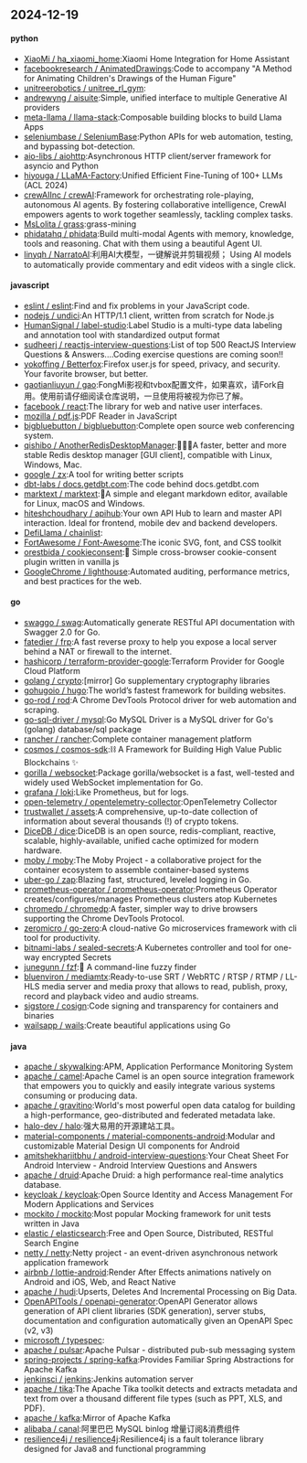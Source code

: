 ## 2024-12-19

#### python
* [XiaoMi / ha_xiaomi_home](https://github.com/XiaoMi/ha_xiaomi_home):Xiaomi Home Integration for Home Assistant
* [facebookresearch / AnimatedDrawings](https://github.com/facebookresearch/AnimatedDrawings):Code to accompany "A Method for Animating Children's Drawings of the Human Figure"
* [unitreerobotics / unitree_rl_gym](https://github.com/unitreerobotics/unitree_rl_gym):
* [andrewyng / aisuite](https://github.com/andrewyng/aisuite):Simple, unified interface to multiple Generative AI providers
* [meta-llama / llama-stack](https://github.com/meta-llama/llama-stack):Composable building blocks to build Llama Apps
* [seleniumbase / SeleniumBase](https://github.com/seleniumbase/SeleniumBase):Python APIs for web automation, testing, and bypassing bot-detection.
* [aio-libs / aiohttp](https://github.com/aio-libs/aiohttp):Asynchronous HTTP client/server framework for asyncio and Python
* [hiyouga / LLaMA-Factory](https://github.com/hiyouga/LLaMA-Factory):Unified Efficient Fine-Tuning of 100+ LLMs (ACL 2024)
* [crewAIInc / crewAI](https://github.com/crewAIInc/crewAI):Framework for orchestrating role-playing, autonomous AI agents. By fostering collaborative intelligence, CrewAI empowers agents to work together seamlessly, tackling complex tasks.
* [MsLolita / grass](https://github.com/MsLolita/grass):grass-mining
* [phidatahq / phidata](https://github.com/phidatahq/phidata):Build multi-modal Agents with memory, knowledge, tools and reasoning. Chat with them using a beautiful Agent UI.
* [linyqh / NarratoAI](https://github.com/linyqh/NarratoAI):利用AI大模型，一键解说并剪辑视频； Using AI models to automatically provide commentary and edit videos with a single click.

#### javascript
* [eslint / eslint](https://github.com/eslint/eslint):Find and fix problems in your JavaScript code.
* [nodejs / undici](https://github.com/nodejs/undici):An HTTP/1.1 client, written from scratch for Node.js
* [HumanSignal / label-studio](https://github.com/HumanSignal/label-studio):Label Studio is a multi-type data labeling and annotation tool with standardized output format
* [sudheerj / reactjs-interview-questions](https://github.com/sudheerj/reactjs-interview-questions):List of top 500 ReactJS Interview Questions & Answers....Coding exercise questions are coming soon!!
* [yokoffing / Betterfox](https://github.com/yokoffing/Betterfox):Firefox user.js for speed, privacy, and security. Your favorite browser, but better.
* [gaotianliuyun / gao](https://github.com/gaotianliuyun/gao):FongMi影视和tvbox配置文件，如果喜欢，请Fork自用。使用前请仔细阅读仓库说明，一旦使用将被视为你已了解。
* [facebook / react](https://github.com/facebook/react):The library for web and native user interfaces.
* [mozilla / pdf.js](https://github.com/mozilla/pdf.js):PDF Reader in JavaScript
* [bigbluebutton / bigbluebutton](https://github.com/bigbluebutton/bigbluebutton):Complete open source web conferencing system.
* [qishibo / AnotherRedisDesktopManager](https://github.com/qishibo/AnotherRedisDesktopManager):🚀🚀🚀A faster, better and more stable Redis desktop manager [GUI client], compatible with Linux, Windows, Mac.
* [google / zx](https://github.com/google/zx):A tool for writing better scripts
* [dbt-labs / docs.getdbt.com](https://github.com/dbt-labs/docs.getdbt.com):The code behind docs.getdbt.com
* [marktext / marktext](https://github.com/marktext/marktext):📝A simple and elegant markdown editor, available for Linux, macOS and Windows.
* [hiteshchoudhary / apihub](https://github.com/hiteshchoudhary/apihub):Your own API Hub to learn and master API interaction. Ideal for frontend, mobile dev and backend developers.
* [DefiLlama / chainlist](https://github.com/DefiLlama/chainlist):
* [FortAwesome / Font-Awesome](https://github.com/FortAwesome/Font-Awesome):The iconic SVG, font, and CSS toolkit
* [orestbida / cookieconsent](https://github.com/orestbida/cookieconsent):🍪 Simple cross-browser cookie-consent plugin written in vanilla js
* [GoogleChrome / lighthouse](https://github.com/GoogleChrome/lighthouse):Automated auditing, performance metrics, and best practices for the web.

#### go
* [swaggo / swag](https://github.com/swaggo/swag):Automatically generate RESTful API documentation with Swagger 2.0 for Go.
* [fatedier / frp](https://github.com/fatedier/frp):A fast reverse proxy to help you expose a local server behind a NAT or firewall to the internet.
* [hashicorp / terraform-provider-google](https://github.com/hashicorp/terraform-provider-google):Terraform Provider for Google Cloud Platform
* [golang / crypto](https://github.com/golang/crypto):[mirror] Go supplementary cryptography libraries
* [gohugoio / hugo](https://github.com/gohugoio/hugo):The world’s fastest framework for building websites.
* [go-rod / rod](https://github.com/go-rod/rod):A Chrome DevTools Protocol driver for web automation and scraping.
* [go-sql-driver / mysql](https://github.com/go-sql-driver/mysql):Go MySQL Driver is a MySQL driver for Go's (golang) database/sql package
* [rancher / rancher](https://github.com/rancher/rancher):Complete container management platform
* [cosmos / cosmos-sdk](https://github.com/cosmos/cosmos-sdk):⛓️ A Framework for Building High Value Public Blockchains ✨
* [gorilla / websocket](https://github.com/gorilla/websocket):Package gorilla/websocket is a fast, well-tested and widely used WebSocket implementation for Go.
* [grafana / loki](https://github.com/grafana/loki):Like Prometheus, but for logs.
* [open-telemetry / opentelemetry-collector](https://github.com/open-telemetry/opentelemetry-collector):OpenTelemetry Collector
* [trustwallet / assets](https://github.com/trustwallet/assets):A comprehensive, up-to-date collection of information about several thousands (!) of crypto tokens.
* [DiceDB / dice](https://github.com/DiceDB/dice):DiceDB is an open source, redis-compliant, reactive, scalable, highly-available, unified cache optimized for modern hardware.
* [moby / moby](https://github.com/moby/moby):The Moby Project - a collaborative project for the container ecosystem to assemble container-based systems
* [uber-go / zap](https://github.com/uber-go/zap):Blazing fast, structured, leveled logging in Go.
* [prometheus-operator / prometheus-operator](https://github.com/prometheus-operator/prometheus-operator):Prometheus Operator creates/configures/manages Prometheus clusters atop Kubernetes
* [chromedp / chromedp](https://github.com/chromedp/chromedp):A faster, simpler way to drive browsers supporting the Chrome DevTools Protocol.
* [zeromicro / go-zero](https://github.com/zeromicro/go-zero):A cloud-native Go microservices framework with cli tool for productivity.
* [bitnami-labs / sealed-secrets](https://github.com/bitnami-labs/sealed-secrets):A Kubernetes controller and tool for one-way encrypted Secrets
* [junegunn / fzf](https://github.com/junegunn/fzf):🌸 A command-line fuzzy finder
* [bluenviron / mediamtx](https://github.com/bluenviron/mediamtx):Ready-to-use SRT / WebRTC / RTSP / RTMP / LL-HLS media server and media proxy that allows to read, publish, proxy, record and playback video and audio streams.
* [sigstore / cosign](https://github.com/sigstore/cosign):Code signing and transparency for containers and binaries
* [wailsapp / wails](https://github.com/wailsapp/wails):Create beautiful applications using Go

#### java
* [apache / skywalking](https://github.com/apache/skywalking):APM, Application Performance Monitoring System
* [apache / camel](https://github.com/apache/camel):Apache Camel is an open source integration framework that empowers you to quickly and easily integrate various systems consuming or producing data.
* [apache / gravitino](https://github.com/apache/gravitino):World's most powerful open data catalog for building a high-performance, geo-distributed and federated metadata lake.
* [halo-dev / halo](https://github.com/halo-dev/halo):强大易用的开源建站工具。
* [material-components / material-components-android](https://github.com/material-components/material-components-android):Modular and customizable Material Design UI components for Android
* [amitshekhariitbhu / android-interview-questions](https://github.com/amitshekhariitbhu/android-interview-questions):Your Cheat Sheet For Android Interview - Android Interview Questions and Answers
* [apache / druid](https://github.com/apache/druid):Apache Druid: a high performance real-time analytics database.
* [keycloak / keycloak](https://github.com/keycloak/keycloak):Open Source Identity and Access Management For Modern Applications and Services
* [mockito / mockito](https://github.com/mockito/mockito):Most popular Mocking framework for unit tests written in Java
* [elastic / elasticsearch](https://github.com/elastic/elasticsearch):Free and Open Source, Distributed, RESTful Search Engine
* [netty / netty](https://github.com/netty/netty):Netty project - an event-driven asynchronous network application framework
* [airbnb / lottie-android](https://github.com/airbnb/lottie-android):Render After Effects animations natively on Android and iOS, Web, and React Native
* [apache / hudi](https://github.com/apache/hudi):Upserts, Deletes And Incremental Processing on Big Data.
* [OpenAPITools / openapi-generator](https://github.com/OpenAPITools/openapi-generator):OpenAPI Generator allows generation of API client libraries (SDK generation), server stubs, documentation and configuration automatically given an OpenAPI Spec (v2, v3)
* [microsoft / typespec](https://github.com/microsoft/typespec):
* [apache / pulsar](https://github.com/apache/pulsar):Apache Pulsar - distributed pub-sub messaging system
* [spring-projects / spring-kafka](https://github.com/spring-projects/spring-kafka):Provides Familiar Spring Abstractions for Apache Kafka
* [jenkinsci / jenkins](https://github.com/jenkinsci/jenkins):Jenkins automation server
* [apache / tika](https://github.com/apache/tika):The Apache Tika toolkit detects and extracts metadata and text from over a thousand different file types (such as PPT, XLS, and PDF).
* [apache / kafka](https://github.com/apache/kafka):Mirror of Apache Kafka
* [alibaba / canal](https://github.com/alibaba/canal):阿里巴巴 MySQL binlog 增量订阅&消费组件
* [resilience4j / resilience4j](https://github.com/resilience4j/resilience4j):Resilience4j is a fault tolerance library designed for Java8 and functional programming
